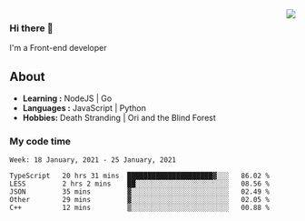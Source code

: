 <img align='right' src="https://github-readme-stats.vercel.app/api?username=strugglebak&show_icons=true">

### Hi there 👋

I'm a Front-end developer

## About

-  **Learning :** NodeJS | Go
-  **Languages :** JavaScript | Python
-  **Hobbies:** Death Stranding | Ori and the Blind Forest

### My code time

<!--START_SECTION:waka-->
```text
Week: 18 January, 2021 - 25 January, 2021

TypeScript   20 hrs 31 mins  █████████████████████▓░░░   86.02 % 
LESS         2 hrs 2 mins    ██░░░░░░░░░░░░░░░░░░░░░░░   08.56 % 
JSON         35 mins         ▓░░░░░░░░░░░░░░░░░░░░░░░░   02.49 % 
Other        29 mins         ▓░░░░░░░░░░░░░░░░░░░░░░░░   02.05 % 
C++          12 mins         ▒░░░░░░░░░░░░░░░░░░░░░░░░   00.88 % 
```
<!--END_SECTION:waka-->
